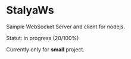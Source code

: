 # StalyaWs
Sample WebSocket Server and client for nodejs.


Statut: in progress (20/100%)

Currently only for **small** project.

